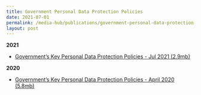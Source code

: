 ```yaml
---
title: Government Personal Data Protection Policies
date: 2021-07-01
permalink: /media-hub/publications/government-personal-data-protection-policies/
layout: post
---
```

**2021**
* [Government’s Key Personal Data Protection Policies -  Jul 2021 (2.9mb)](/files/publications/government-personal-data-protection-policies-jul21.pdf)

**2020**
* [Government’s Key Personal Data Protection Policies - April 2020  (5.8mb)](/files/publications/government-personal-data-protection-policies-apr2020.pdf)